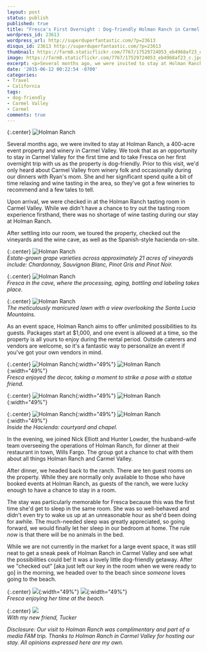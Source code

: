 ```yaml
---
layout: post
status: publish
published: true
title: "Fresca's First Overnight : Dog-friendly Holman Ranch in Carmel Valley"
wordpress_id: 23613
wordpress_url: http://superduperfantastic.com/?p=23613
disqus_id: 23613 http://superduperfantastic.com/?p=23613
thumbnail: https://farm8.staticflickr.com/7767/17529724053_eb4968af23_q.jpg
image: https://farm8.staticflickr.com/7767/17529724053_eb4968af23_c.jpg
excerpt: <p>Several months ago, we were invited to stay at Holman Ranch, a 400-acre event property and winery in Carmel Valley. We took that as an opportunity to stay in Carmel Valley for the first time and to take Fresca on her first overnight trip with us as the property is dog-friendly.</p>
date: '2015-06-12 00:22:54 -0700'
categories:
- Travel
- California
tags:
- dog-friendly
- Carmel Valley
- Carmel
comments: true
---
```

{:.center}
![Holman Ranch](https://farm8.staticflickr.com/7767/17529724053_eb4968af23_c.jpg)

Several months ago, we were invited to stay at Holman Ranch, a 400-acre event property and winery in Carmel Valley. We took that as an opportunity to stay in Carmel Valley for the first time and to take Fresca on her first overnight trip with us as the property is dog-friendly. Prior to this visit, we'd only heard about Carmel Valley from winery folk and occasionally during our dinners with Ryan's mom. She and her significant spend quite a bit of time relaxing and wine tasting in the area, so they've got a few wineries to recommend and a few tales to tell.

Upon arrival, we were checked in at the Holman Ranch tasting room in Carmel Valley. While we didn't have a chance to try out the tasting room experience firsthand, there was no shortage of wine tasting during our stay at Holman Ranch.

After settling into our room, we toured the property, checked out the vineyards and the wine cave, as well as the Spanish-style hacienda on-site.

{:.center}
![Holman Ranch](https://farm8.staticflickr.com/7783/17964033399_58f66098da_c.jpg)  
_Estate-grown grape varieties across approximately 21 acres of vineyards include: Chardonnay, Sauvignon Blanc, Pinot Gris and Pinot Noir._

{:.center}
![Holman Ranch](https://farm9.staticflickr.com/8855/17529612063_9f89110299_c.jpg)  
_Fresca in the cave, where the processing, aging, bottling and labeling takes place._

{:.center}
![Holman Ranch](https://farm1.staticflickr.com/370/18693074582_1da6cd5594_c.jpg)  
_The meticulously manicured lawn with a view overlooking the Santa Lucia Mountains._

As an event space, Holman Ranch aims to offer unlimited possibilities to its guests. Packages start at $1,000, and one event is allowed at a time, so the property is all yours to enjoy during the rental period. Outside caterers and vendors are welcome, so it's a fantastic way to personalize an event if you've got your own vendors in mind.

{:.center}
![Holman Ranch](https://farm8.staticflickr.com/7790/18146696362_489ae015ea_z.jpg){:width="49%"} ![Holman Ranch](https://farm9.staticflickr.com/8772/17963988439_1fce1a3fc1_z.jpg){:width="49%"}  
_Fresca enjoyed the decor, taking a moment to strike a pose with a statue friend._

{:.center}
![Holman Ranch](https://farm8.staticflickr.com/7770/17527695184_884431651c_z.jpg){:width="49%"} ![Holman Ranch](https://farm9.staticflickr.com/8875/18123814316_8f0320bb51_z.jpg){:width="49%"}

{:.center}
![Holman Ranch](https://farm1.staticflickr.com/283/18700177161_9254d2b18d.jpg){:width="49%"} ![Holman Ranch](https://farm1.staticflickr.com/399/18077226663_f5966280fb.jpg){:width="49%"}  
_Inside the Hacienda: courtyard and chapel._

In the evening, we joined Nick Elliott and Hunter Lowder, the husband-wife team overseeing the operations of Holman Ranch, for dinner at their restaurant in town, Wills Fargo. The group got a chance to chat with them about all things Holman Ranch and Carmel Valley.

After dinner, we headed back to the ranch. There are ten guest rooms on the property. While they are normally only available to those who have booked events at Holman Ranch, as guests of the ranch, we were lucky enough to have a chance to stay in a room.

The stay was particularly memorable for Fresca because this was the first time she'd get to sleep in the same room. She was so well-behaved and didn't even try to wake us up at an unreasonable hour as she'd been doing for awhile. The much-needed sleep was greatly appreciated, so going forward, we would finally let her sleep in our bedroom at home. The rule _now_ is that there will be no animals in the bed.

While we are not currently in the market for a large event space, it was still neat to get a sneak peek of Holman Ranch in Carmel Valley and see what the possibilities could be! It was a lovely little dog-friendly getaway. After we "checked out" [aka just left our key in the room when we were ready to go] in the morning, we headed over to the beach since _someone_ loves going to the beach.

{:.center}
![](https://farm8.staticflickr.com/7749/18150298345_b842057e52.jpg){:width="49%"} ![](https://farm8.staticflickr.com/7763/17962628800_d6089cf276.jpg){:width="49%"}  
_Fresca enjoying her time at the beach._

{:.center}
![](https://farm8.staticflickr.com/7797/17964078499_fc3d9c73a6_c.jpg)  
_With my new friend, Tucker_

_Disclosure: Our visit to Holman Ranch was complimentary and part of a media FAM trip. Thanks to Holman Ranch in Carmel Valley for hosting our stay. All opinions expressed here are my own._
